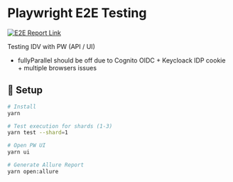 # Playwright E2E Testing

<p align="left">
 <a href="https://curly-spork-6ky5gr3.pages.github.io"><img src="https://img.shields.io/badge/E2E_Tests_Report-Allure-blue" alt="E2E Report Link"></a>
</p>

Testing IDV with PW (API / UI)

- fullyParallel should be off due to Cognito OIDC + Keycloack IDP cookie + multiple browsers issues

## 🚀 Setup

```bash
# Install
yarn

# Test execution for shards (1-3)
yarn test --shard=1

# Open PW UI
yarn ui

# Generate Allure Report
yarn open:allure
